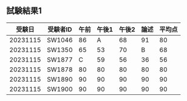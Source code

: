 ## 試験結果1						
|受験日|受験者ID|午前|午後1|午後2|論述|平均点|
|---|---|---|---|---|---|---|
|20231115|SW1046|86|A|68|91|80|
|20231115|SW1350|65|53|70|B|68|
|20231115|SW1877|C|59|56|36|56|
|20231115|SW1878|80|80|80|80|80|
|20231115|SW1890|90|90|90|90|90|
|20231115|SW1900|90|90|90|90|90|
